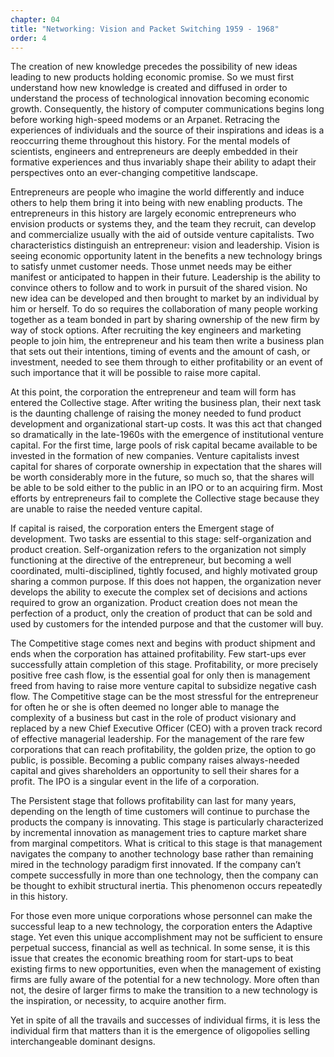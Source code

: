 ```yaml
---
chapter: 04
title: "Networking: Vision and Packet Switching 1959 - 1968"
order: 4
---
```


The creation of new knowledge precedes the possibility of new ideas leading to new products holding economic promise. So we must first understand how new knowledge is created and diffused in order to understand the process of technological innovation becoming economic growth. Consequently, the history of computer communications begins long before working high-speed modems or an Arpanet. Retracing the experiences of individuals and the source of their inspirations and ideas is a reoccurring theme throughout this history. For the mental models of scientists, engineers and entrepreneurs are deeply embedded in their formative experiences and thus invariably shape their ability to adapt their perspectives onto an ever-changing competitive landscape.

Entrepreneurs are people who imagine the world differently and induce others to help them bring it into being with new enabling products. The entrepreneurs in this history are largely economic entrepreneurs who envision products or systems they, and the team they recruit, can develop and commercialize usually with the aid of outside venture capitalists. Two characteristics distinguish an entrepreneur: vision and leadership. Vision is seeing economic opportunity latent in the benefits a new technology brings to satisfy unmet customer needs. Those unmet needs may be either manifest or anticipated to happen in their future. Leadership is the ability to convince others to follow and to work in pursuit of the shared vision. No new idea can be developed and then brought to market by an individual by him or herself. To do so requires the collaboration of many people working together as a team bonded in part by sharing ownership of the new firm by way of stock options. After recruiting the key engineers and marketing people to join him, the entrepreneur and his team then write a business plan that sets out their intentions, timing of events and the amount of cash, or investment, needed to see them through to either profitability or an event of such importance that it will be possible to raise more capital.

At this point, the corporation the entrepreneur and team will form has entered the Collective stage. After writing the business plan, their next task is the daunting challenge of raising the money needed to fund product development and organizational start-up costs. It was this act that changed so dramatically in the late-1960s with the emergence of institutional venture capital. For the first time, large pools of risk capital became available to be invested in the formation of new companies. Venture capitalists invest capital for shares of corporate ownership in expectation that the shares will be worth considerably more in the future, so much so, that the shares will be able to be sold either to the public in an IPO or to an acquiring firm. Most efforts by entrepreneurs fail to complete the Collective stage because they are unable to raise the needed venture capital.

If capital is raised, the corporation enters the Emergent stage of development. Two tasks are essential to this stage: self-organization and product creation. Self-organization refers to the organization not simply functioning at the directive of the entrepreneur, but becoming a well coordinated, multi-disciplined, tightly focused, and highly motivated group sharing a common purpose. If this does not happen, the organization never develops the ability to execute the complex set of decisions and actions required to grow an organization. Product creation does not mean the perfection of a product, only the creation of product that can be sold and used by customers for the intended purpose and that the customer will buy.

The Competitive stage comes next and begins with product shipment and ends when the corporation has attained profitability. Few start-ups ever successfully attain completion of this stage. Profitability, or more precisely positive free cash flow, is the essential goal for only then is management freed from having to raise more venture capital to subsidize negative cash flow. The Competitive stage can be the most stressful for the entrepreneur for often he or she is often deemed no longer able to manage the complexity of a business but cast in the role of product visionary and replaced by a new Chief Executive Officer (CEO) with a proven track record of effective managerial leadership. For the management of the rare few corporations that can reach profitability, the golden prize, the option to go public, is possible. Becoming a public company raises always-needed capital and gives shareholders an opportunity to sell their shares for a profit. The IPO is a singular event in the life of a corporation.

The Persistent stage that follows profitability can last for many years, depending on the length of time customers will continue to purchase the products the company is innovating. This stage is particularly characterized by incremental innovation as management tries to capture market share from marginal competitors. What is critical to this stage is that management navigates the company to another technology base rather than remaining mired in the technology paradigm first innovated. If the company can’t compete successfully in more than one technology, then the company can be thought to exhibit structural inertia. This phenomenon occurs repeatedly in this history.

For those even more unique corporations whose personnel can make the successful leap to a new technology, the corporation enters the Adaptive stage. Yet even this unique accomplishment may not be sufficient to ensure perpetual success, financial as well as technical. In some sense, it is this issue that creates the economic breathing room for start-ups to beat existing firms to new opportunities, even when the management of existing firms are fully aware of the potential for a new technology. More often than not, the desire of larger firms to make the transition to a new technology is the inspiration, or necessity, to acquire another firm.

Yet in spite of all the travails and successes of individual firms, it is less the individual firm that matters than it is the emergence of oligopolies selling interchangeable dominant designs. 